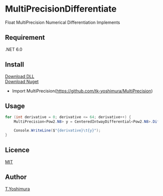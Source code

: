 # MultiPrecisionDifferentiate
 Float MultiPrecision Numerical Differentiation Implements 

## Requirement
.NET 6.0

## Install

[Download DLL](https://github.com/tk-yoshimura/MultiPrecisionDifferentiate/releases)  
[Download Nuget](https://www.nuget.org/packages/tyoshimura.multiprecision.differentiate/)  

- Import MultiPrecision(https://github.com/tk-yoshimura/MultiPrecision)

## Usage
```csharp
for (int derivative = 0; derivative <= 64; derivative++) {
    MultiPrecision<Pow2.N8> y = CenteredIntwayDifferential<Pow2.N8>.Differentiate(MultiPrecision<Pow2.N8>.Exp, 0, derivative, 0.125);

    Console.WriteLine($"{derivative}\t{y}");
}
```

## Licence
[MIT](https://github.com/tk-yoshimura/MultiPrecisionDifferentiate/blob/main/LICENSE)

## Author

[T.Yoshimura](https://github.com/tk-yoshimura)
